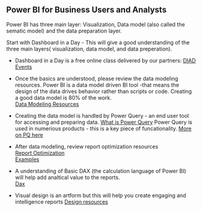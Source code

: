 ## Power BI for Business Users and Analysts

Power BI has three main layer: Visualization, Data model (also called the sematic model) and the data preparation layer.

Start with Dashboard in a Day - This will give a good understanding of the three main layers( visualization, data model, and data preperation).  
* Dashboard in a Day is a free online class delivered by our partners: [DIAD Events](https://aka.ms/NEXTDiad)

* Once the basics are understood, please review the data modeling resources.
Power BI is a data model driven BI tool -that means the design of the data drives behavior rather than scripts or code.  Creating a good data model is 80% of the work.  
[Data Modeling Resources](https://wgbrown.github.io/PBILearningResources/Data%20Modeling/Modeling)

*  Creating the data model is handled by Power Query - an end user tool for accessing and preparing data.
[What is Power Query](https://docs.microsoft.com/en-us/power-query/power-query-what-is-power-query)
Power Query is used in numerious products - this is a key piece of funcationality.
[More on PQ here](https://wgbrown.github.io/PBILearningResources/PowerQuery/PowerQueryBasics)  

* After data modeling, review report optimization resources  
[Report Optimization](https://wgbrown.github.io/PBILearningResources/ReportOptimization/Report%20Optimization)  
[Examples](https://www.bluegranite.com/blog/power-bi-performance-optimization)

* A understanding of Basic DAX (the calculation language of Power BI) will help add analtical value to the reports.  
[Dax](https://wgbrown.github.io/PBILearningResources/Dax/Intro%20To%20Dax)
 
* Visual design is an artform but this will help you create engaging and intelligence reports 
[Design resources](https://wgbrown.github.io/PBILearningResources/VisualDesign/Visual%20Design%20basics)
